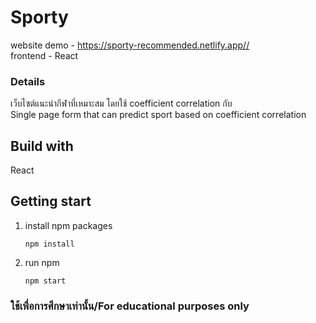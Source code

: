 # Sporty

website demo - https://sporty-recommended.netlify.app// <br />
frontend - React <br />

### Details
เว็บไซต์แนะนำกีฬาที่เหมาะสม โดยใช้ coefficient correlation กับ<br />
Single page form that can predict sport based on coefficient correlation <br />


## Build with
React

## Getting start
1. install npm packages <br />
   ```
   npm install
   ```
2. run npm <br />
   ```
   npm start
   ```
### **ใช้เพื่อการศึกษาเท่านั้น/For educational purposes only**
